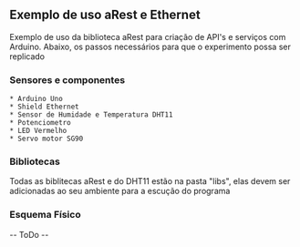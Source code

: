 
## Exemplo de uso aRest e Ethernet

Exemplo de uso da biblioteca aRest para criação de API's e serviços com Arduino. Abaixo, os passos necessários para que o experimento possa ser replicado

### Sensores e componentes

	* Arduino Uno
	* Shield Ethernet
	* Sensor de Humidade e Temperatura DHT11
	* Potenciometro
	* LED Vermelho
	* Servo motor SG90
### Bibliotecas

Todas as biblitecas aRest e do DHT11 estão na pasta "libs", elas devem ser adicionadas ao seu ambiente para a escução do programa

### Esquema Físico

-- ToDo --
